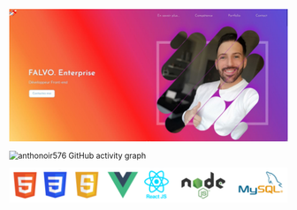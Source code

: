 <img src="https://github.com/Anthonoir576/Anthonoir576/blob/main/img/banner.JPG?raw=true" />

![anthonoir576 GitHub activity graph](https://activity-graph.herokuapp.com/graph?username=anthonoir576&theme=rogue)


<img src="https://github.com/Anthonoir576/Anthonoir576/blob/main/img/techno.png?raw=true" />

